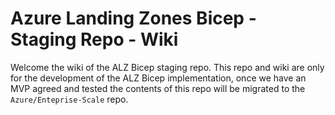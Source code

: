 # Azure Landing Zones Bicep - Staging Repo - Wiki

Welcome the wiki of the ALZ Bicep staging repo. This repo and wiki are only for the development of the ALZ Bicep implementation, once we have an MVP agreed and tested the contents of this repo will be migrated to the `Azure/Enteprise-Scale` repo.
